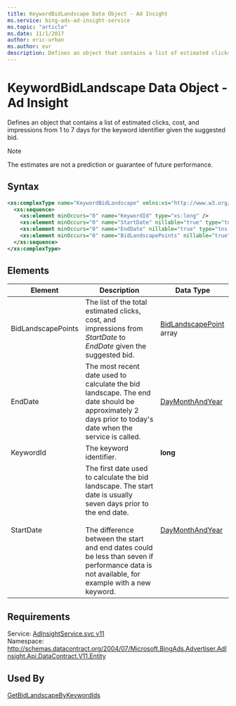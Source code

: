```yaml
---
title: KeywordBidLandscape Data Object - Ad Insight
ms.service: bing-ads-ad-insight-service
ms.topic: "article"
ms.date: 11/1/2017
author: eric-urban
ms.author: eur
description: Defines an object that contains a list of estimated clicks, cost, and impressions from 1 to 7 days for the keyword identifier given the suggested bid.
---
```

# KeywordBidLandscape Data Object - Ad Insight
Defines an object that contains a list of estimated clicks, cost, and impressions from 1 to 7 days for the keyword identifier given the suggested bid.

> [!NOTE]
> The estimates are not a prediction or guarantee of future performance.

## Syntax
```xml
<xs:complexType name="KeywordBidLandscape" xmlns:xs="http://www.w3.org/2001/XMLSchema">
  <xs:sequence>
    <xs:element minOccurs="0" name="KeywordId" type="xs:long" />
    <xs:element minOccurs="0" name="StartDate" nillable="true" type="tns:DayMonthAndYear" />
    <xs:element minOccurs="0" name="EndDate" nillable="true" type="tns:DayMonthAndYear" />
    <xs:element minOccurs="0" name="BidLandscapePoints" nillable="true" type="tns:ArrayOfBidLandscapePoint" />
  </xs:sequence>
</xs:complexType>
```

## <a name="elements"></a>Elements

|Element|Description|Data Type|
|-----------|---------------|-------------|
|<a name="bidlandscapepoints"></a>BidLandscapePoints|The list of the total estimated clicks, cost, and impressions from *StartDate* to *EndDate* given the suggested bid.|[BidLandscapePoint](bidlandscapepoint.md) array|
|<a name="enddate"></a>EndDate|The most recent date used to calculate the bid landscape. The end date should be approximately 2 days prior to today's date when the service is called.|[DayMonthAndYear](daymonthandyear.md)|
|<a name="keywordid"></a>KeywordId|The keyword identifier.|**long**|
|<a name="startdate"></a>StartDate|The first date used to calculate the bid landscape. The start date is usually seven days prior to the end date.<br /><br />The difference between the start and end dates could be less than seven if performance data is not available, for example with a new keyword.|[DayMonthAndYear](daymonthandyear.md)|

## Requirements
Service: [AdInsightService.svc v11](https://adinsight.api.bingads.microsoft.com/Api/Advertiser/AdInsight/v11/AdInsightService.svc)  
Namespace: http://schemas.datacontract.org/2004/07/Microsoft.BingAds.Advertiser.AdInsight.Api.DataContract.V11.Entity  

## Used By
[GetBidLandscapeByKeywordIds](getbidlandscapebykeywordids.md)  
